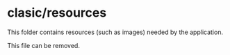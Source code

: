 # clasic/resources

This folder contains resources (such as images) needed by the application. 

This file can be removed.
